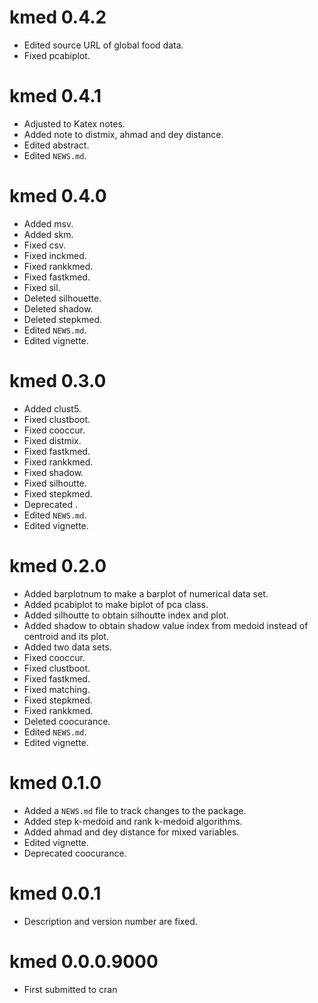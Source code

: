 # kmed 0.4.2

* Edited source URL of global food data.
* Fixed pcabiplot.

# kmed 0.4.1

* Adjusted to Katex notes.
* Added note to distmix, ahmad and dey distance.
* Edited abstract.
* Edited `NEWS.md`.

# kmed 0.4.0

* Added msv. 
* Added skm. 
* Fixed csv. 
* Fixed inckmed. 
* Fixed rankkmed. 
* Fixed fastkmed. 
* Fixed sil. 
* Deleted silhouette. 
* Deleted shadow. 
* Deleted stepkmed. 
* Edited `NEWS.md`. 
* Edited vignette. 

# kmed 0.3.0

* Added clust5.
* Fixed clustboot.
* Fixed cooccur.
* Fixed distmix.
* Fixed fastkmed.
* Fixed rankkmed.
* Fixed shadow.
* Fixed silhoutte.
* Fixed stepkmed.
* Deprecated .
* Edited `NEWS.md`.
* Edited vignette.

# kmed 0.2.0

* Added barplotnum to make a barplot of numerical data set.
* Added pcabiplot to make biplot of pca class.
* Added silhoutte to obtain silhoutte index and plot.
* Added shadow to obtain shadow value index from medoid instead of centroid and its plot.
* Added two data sets.
* Fixed cooccur.
* Fixed clustboot.
* Fixed fastkmed.
* Fixed matching.
* Fixed stepkmed.
* Fixed rankkmed.
* Deleted coocurance.
* Edited `NEWS.md`.
* Edited vignette.

# kmed 0.1.0

* Added a `NEWS.md` file to track changes to the package.
* Added step k-medoid and rank k-medoid algorithms.
* Added ahmad and dey distance for mixed variables.
* Edited vignette.
* Deprecated coocurance.

# kmed 0.0.1

* Description and version number are fixed.

# kmed 0.0.0.9000

* First submitted to cran

